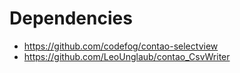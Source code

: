 Dependencies
========

- https://github.com/codefog/contao-selectview
- https://github.com/LeoUnglaub/contao_CsvWriter